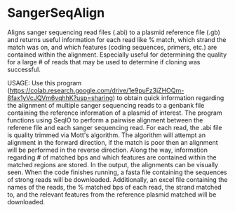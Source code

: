# SangerSeqAlign
Aligns sanger sequencing read files (.abi) to a plasmid reference file (.gb) and returns useful information for each read like % match, which strand the match was on, and which features (coding sequences, primers, etc.) are contained within the alignment. Especially useful for determining the quality for a large # of reads that may be used to determine if cloning was successful.

USAGE:
Use this program (https://colab.research.google.com/drive/1e9puFz3jZHOQm-8fax1yVcJQVm6vqhhK?usp=sharing) to obtain quick information regarding the alignment of multiple sanger sequencing reads to a genbank file containing the reference information of a plasmid of interest. The program functions using SeqIO to perform a pairwise alignment between the referene file and each sanger sequencing read. For each read, the .abi file is quality trimmed via Mott's algorithm. The algorithm will attempt an alignment in the forward direction, if the match is poor then an alignment will be performed in the reverse direction. Along the way, information regarding # of matched bps and which features are contained within the matched regions are stored. In the output, the alignments can be visually seen. When the code finishes running, a fasta file containing the sequences of strong reads will be downloaded. Additionally, an excel file containing the names of the reads, the % matched bps of each read, the strand matched to, and the relevant features from the reference plasmid matched will be downloaded.
